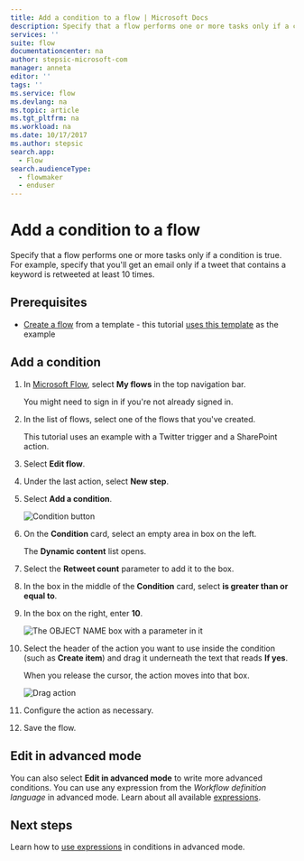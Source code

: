 ```yaml
---
title: Add a condition to a flow | Microsoft Docs
description: Specify that a flow performs one or more tasks only if a condition is true.
services: ''
suite: flow
documentationcenter: na
author: stepsic-microsoft-com
manager: anneta
editor: ''
tags: ''
ms.service: flow
ms.devlang: na
ms.topic: article
ms.tgt_pltfrm: na
ms.workload: na
ms.date: 10/17/2017
ms.author: stepsic
search.app: 
  - Flow
search.audienceType: 
  - flowmaker
  - enduser
---
```

# Add a condition to a flow

Specify that a flow performs one or more tasks only if a condition is true. For example, specify that you'll get an email only if a tweet that contains a keyword is retweeted at least 10 times.

## Prerequisites

* [Create a flow](get-started-logic-template.md) from a template - this tutorial [uses this template](https://flow.microsoft.com/galleries/public/templates/e78571e5c70e4806a18eeacba5a897c8/) as the example

## Add a condition

1. In [Microsoft Flow](https://flow.microsoft.com), select **My flows** in the top navigation bar.

    You might need to sign in if you're not already signed in.

1. In the list of flows, select one of the flows that you've created.

    This tutorial uses an example with a Twitter trigger and a SharePoint action.

1. Select **Edit flow**.

1. Under the last action, select **New step**.

1. Select **Add a condition**.

    ![Condition button](./media/add-condition/add-condition.png)

1. On the **Condition** card, select an empty area in box on the left.

    The **Dynamic content** list opens.

1. Select the **Retweet count** parameter to add it to the box.

1. In the box in the middle of the **Condition** card, select **is greater than or equal to**.

1. In the box on the right, enter **10**.

    ![The OBJECT NAME box with a parameter in it](./media/add-condition/specify-condition.png)

1. Select the header of the action you want to use inside the condition (such as **Create item**) and drag it underneath the text that reads **If yes**.

    When you release the cursor, the action moves into that box.

    ![Drag action](./media/add-condition/drag-action.png)

1. Configure the action as necessary.

1. Save the flow.

## Edit in advanced mode

You can also select **Edit in advanced mode** to write more advanced conditions. You can use any expression from the *Workflow definition language* in advanced mode. Learn about all available [expressions](https://msdn.microsoft.com/library/azure/mt643789.aspx).

## Next steps

Learn how to [use expressions](use-expressions-in-conditions.md) in conditions in advanced mode.
